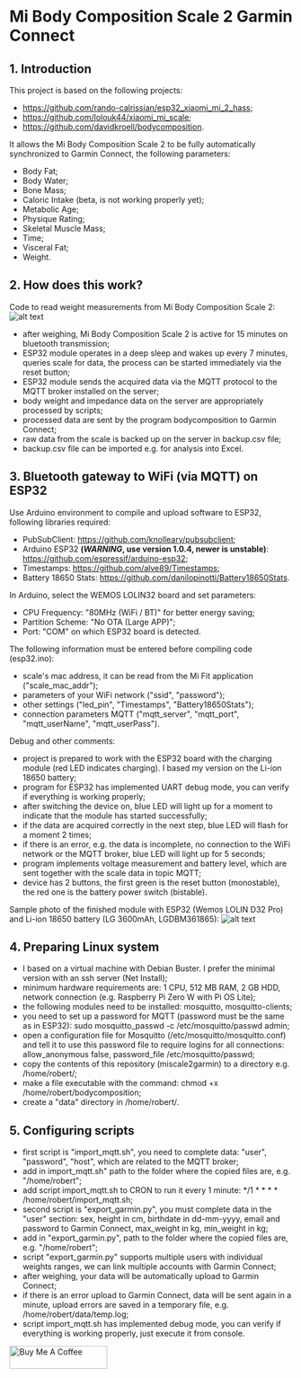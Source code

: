 # Mi Body Composition Scale 2 Garmin Connect

## 1. Introduction
This project is based on the following projects:
- https://github.com/rando-calrissian/esp32_xiaomi_mi_2_hass;
- https://github.com/lolouk44/xiaomi_mi_scale;
- https://github.com/davidkroell/bodycomposition.

It allows the Mi Body Composition Scale 2 to be fully automatically synchronized to Garmin Connect, the following parameters:
- Body Fat;
- Body Water;
- Bone Mass;
- Caloric Intake (beta, is not working properly yet);
- Metabolic Age;
- Physique Rating;
- Skeletal Muscle Mass;
- Time;
- Visceral Fat;
- Weight.

## 2. How does this work?
Code to read weight measurements from Mi Body Composition Scale 2:
![alt text](https://github.com/RobertWojtowicz/miscale2garmin/blob/master/app_states.png)
 - after weighing, Mi Body Composition Scale 2 is active for 15 minutes on bluetooth transmission;
 - ESP32 module operates in a deep sleep and wakes up every 7 minutes, queries scale for data, the process can be started immediately via the reset button;
 - ESP32 module sends the acquired data via the MQTT protocol to the MQTT broker installed on the server;
 - body weight and impedance data on the server are appropriately processed by scripts;
 - processed data are sent by the program bodycomposition to Garmin Connect;
 - raw data from the scale is backed up on the server in backup.csv file;
 - backup.csv file can be imported e.g. for analysis into Excel. 
 
## 3. Bluetooth gateway to WiFi (via MQTT) on ESP32
Use Arduino environment to compile and upload software to ESP32, following libraries required:
- PubSubClient: https://github.com/knolleary/pubsubclient;
- Arduino ESP32 **(_WARNING_, use version 1.0.4, newer is unstable)**: https://github.com/espressif/arduino-esp32;
- Timestamps: https://github.com/alve89/Timestamps;
- Battery 18650 Stats: https://github.com/danilopinotti/Battery18650Stats.

In Arduino, select the WEMOS LOLIN32 board and set parameters:
- CPU Frequency: "80MHz (WiFi / BT)" for better energy saving;
- Partition Scheme: "No OTA (Large APP)";
- Port: "COM" on which ESP32 board is detected.

The following information must be entered before compiling code (esp32.ino):
- scale's mac address, it can be read from the Mi Fit application ("scale_mac_addr");
- parameters of your WiFi network ("ssid", "password");
- other settings ("led_pin", "Timestamps", "Battery18650Stats");
- connection parameters MQTT ("mqtt_server", "mqtt_port", "mqtt_userName", "mqtt_userPass").

Debug and other comments:
- project is prepared to work with the ESP32 board with the charging module (red LED indicates charging). I based my version on the Li-ion 18650 battery;
- program for ESP32 has implemented UART debug mode, you can verify if everything is working properly;
- after switching the device on, blue LED will light up for a moment to indicate that the module has started successfully;
- if the data are acquired correctly in the next step, blue LED will flash for a moment 2 times;
- if there is an error, e.g. the data is incomplete, no connection to the WiFi network or the MQTT broker, blue LED will light up for 5 seconds;
- program implements voltage measurement and battery level, which are sent together with the scale data in topic MQTT;
- device has 2 buttons, the first green is the reset button (monostable), the red one is the battery power switch (bistable).

Sample photo of the finished module with ESP32 (Wemos LOLIN D32 Pro) and Li-ion 18650 battery (LG 3600mAh, LGDBM361865):
![alt text](https://github.com/RobertWojtowicz/miscale2garmin/blob/master/esp32.jpg)

## 4. Preparing Linux system
- I based on a virtual machine with Debian Buster. I prefer the minimal version with an ssh server (Net Install);
- minimum hardware requirements are: 1 CPU, 512 MB RAM, 2 GB HDD, network connection (e.g. Raspberry Pi Zero W with Pi OS Lite);
- the following modules need to be installed: mosquitto, mosquitto-clients;
- you need to set up a password for MQTT (password must be the same as in ESP32): sudo mosquitto_passwd -c /etc/mosquitto/passwd admin;
- open a configuration file for Mosquitto (/etc/mosquitto/mosquitto.conf) and tell it to use this password file to require logins for all connections: allow_anonymous false, password_file /etc/mosquitto/passwd;
- copy the contents of this repository (miscale2garmin) to a directory e.g. /home/robert/;
- make a file executable with the command: chmod +x /home/robert/bodycomposition;
- create a "data" directory in /home/robert/.

## 5. Configuring scripts
- first script is "import_mqtt.sh", you need to complete data: "user", "password", "host", which are related to the MQTT broker;
- add in import_mqtt.sh" path to the folder where the copied files are, e.g. "/home/robert";
- add script import_mqtt.sh to CRON to run it every 1 minute: */1 * * * * /home/robert/import_mqtt.sh;
- second script is "export_garmin.py", you must complete data in the "user" section: sex, height in cm, birthdate in dd-mm-yyyy, email and password to Garmin Connect, max_weight in kg, min_weight in kg;
- add in "export_garmin.py", path to the folder where the copied files are, e.g. "/home/robert";
- script "export_garmin.py" supports multiple users with individual weights ranges, we can link multiple accounts with Garmin Connect;
- after weighing, your data will be automatically upload to Garmin Connect;
- if there is an error upload to Garmin Connect, data will be sent again in a minute, upload errors are saved in a temporary file, e.g. /home/robert/data/temp.log;
- script import_mqtt.sh has implemented debug mode, you can verify if everything is working properly, just execute it from console.

<a href="https://www.buymeacoffee.com/RobertWojtowicz" target="_blank"><img src="https://cdn.buymeacoffee.com/buttons/default-orange.png" alt="Buy Me A Coffee" height="41" width="174"></a>
